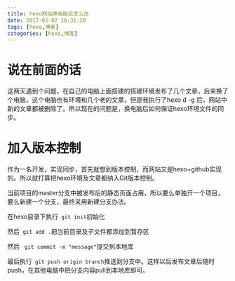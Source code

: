 ```yaml
---
title: hexo网站换电脑后怎么办
date: 2017-05-02 16:31:28
tags: [hexo,博客]
categories: [hexo,博客]
---
```


# 说在前面的话

这两天遇到个问题，在自己的电脑上面搭建的搭建环境发布了几个文章，后来换了个电脑，这个电脑也有环境和几个老的文章，但是我执行了hexo d -g 后，网站中新的文章都被删除了。所以现在的问题是，换电脑后如何保证hexo环境文件的同步。

# 加入版本控制

作为一名开发，实现同步，首先就想到版本控制，而网站又是hexo+github实现的。所以就打算把hexo环境及文章都纳入Git版本控制。

当前项目的master分支中被发布后的静态页面占用，所以要么单独开一个项目，要么新建一个分支，最终采用新建分支办法。

在hexo目录下执行` git init`初始化

然后` git add .`把当前目录及子文件都添加到暂存区

然后 ` git commit -m "message"`提交到本地库

最后执行` git push origin branch`推送到分支中。这样以后发布文章后随时push，在其他电脑中把分支内容pull到本地库即可。 